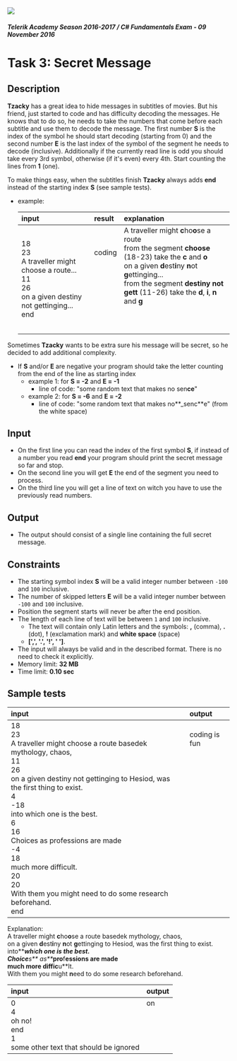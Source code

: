 <img src="https://raw.githubusercontent.com/TelerikAcademy/Common/master/logos/telerik-header-logo.png"/>

#### _Telerik Academy Season 2016-2017 / C# Fundamentals Exam - 09 November 2016_
# Task 3: Secret Message

## Description
**Tzacky** has a great idea to hide messages in subtitles of movies. But his friend, just started to code and has difficulty decoding the messages. He knows that to do so, he needs to take the numbers that come before each subtitle and use them to decode the message. The first number **S** is the index of the symbol he should start decoding (starting from 0) and the second number **E** is the last index of the symbol of the segment he needs to decode (inclusive). Additionally if the currently read line is odd you should take every 3rd symbol, otherwise (if it's even) every 4th. Start counting the lines from **1** (one).

To make things easy, when the subtitles finish **Tzacky** always adds **end** instead of the starting index **S** (see sample tests). 
- example:

  | input               | result | explanation                 |
  |:--------------------|:-------|:----------------------------|
  | 18<br/>23<br/>А traveller might choose a route...<br/>11<br/>26<br/>on a given destiny not gettinging...<br/>end | coding<br/><br/><br/><br/><br/><br/><br/> |  А traveller might **c**ho**o**se a route<br/>from the segment **choose** (18-23) take the **c** and **o**<br/>on a given **d**est**i**ny **n**ot **g**ettinging...<br/>from the segment **destiny not gett** (11-26) take the **d**, **i**, **n** and **g** <br/><br/><br/><br/> |

Sometimes **Tzacky** wants to be extra sure his message will be secret, so he decided to add additional complexity.
- If **S** and/or **E** are negative your program should take the letter counting from the end of the line as starting index
  - example 1: for **S = -2** and **E = -1**
    - line of code: "some random text that makes no sen**ce**"
  - example 2: for **S = -6** and **E = -2**
    - line of code: "some random text that makes no**_senc**e" (from the white space)

## Input
- On the first line you can read the index of the first symbol **S**, if instead of a number you read **end** your program should print the secret message so far and stop.
- On the second line you will get **E** the end of the segment you need to process.
- On the third line you will get a line of text on witch you have to use the previously read numbers. 

## Output
- The output should consist of a single line containing the full secret message.

## Constraints
- The starting symbol index **S** will be a valid integer number between `-100` and `100` inclusive.
- The number of skipped letters **E** will be a valid integer number between `-100` and `100` inclusive.
- Position the segment starts will never be after the end position.
- The length of each line of text will be between `1` and `100` inclusive.
  - The text will contain only Latin letters and the symbols: **,** (comma), **.** (dot), **!** (exclamation mark) and **white space** (space)
  - **[',', '.', '!', ' ']**.
- The input will always be valid and in the described format. There is no need to check it explicitly.
- Memory limit: **32 MB**
- Time limit: **0.10 sec**

## Sample tests

| **input**                                                                  | **output**        |
|:---------------------------------------------------------------------------|:------------------|
| 18<br/>23<br/>А traveller might choose a route basedek mythology, chaos,<br/>11<br/>26<br/>on a given destiny not gettinging to Hesiod, was the first thing to exist.<br/>4<br/>-18<br/>into which one is the best.<br/>6<br/>16<br/>Choices as professions are made<br/>-4<br/>18<br/>much more difficult.<br/>20<br/>20<br/>With them you might need to do some research beforehand.<br/>end | coding is fun<br/><br/><br/><br/><br/><br/><br/><br/><br/><br/><br/><br/><br/><br/><br/><br/><br/><br/><br/> |

Explanation:<br/>
А traveller might **c**ho**o**se a route basedek mythology, chaos,<br/>
on a given **d**est**i**ny **n**ot **g**ettinging to Hesiod, was the first thing to exist.<br/>
into**_**wh**i**ch one is the best.<br/>
Choice**s** as**_**pro**f**essions are made<br/>
much more diffic**u**lt.<br/>
With them you might **n**eed to do some research beforehand.<br/>


| **input**                              | **output** |
|:---------------------------------------|:-----------|
| 0<br/>4<br/>oh no!<br/>end<br/>1<br/>some other text that should be ignored | on<br/><br/><br/><br/><br/><br/> |
